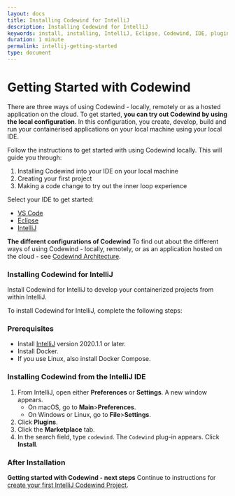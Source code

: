```yaml
---
layout: docs
title: Installing Codewind for IntelliJ
description: Installing Codewind for IntelliJ
keywords: install, installing, IntelliJ, Eclipse, Codewind, IDE, plugin, plug-in, settings, creating, project, projects, template, code change, edit, edits, application, removing
duration: 1 minute
permalink: intellij-getting-started
type: document
---
```


# Getting Started with Codewind

There are three ways of using Codewind - locally, remotely or as a hosted application on the cloud. To get started, **you can try out Codewind by using the local configuration**. In this configuration, you create, develop, build and run your containerised applications on your local machine using your local IDE.

Follow the instructions to get started with using Codewind locally. This will guide you through:

1. Installing Codewind into your IDE on your local machine
2. Creating your first project
3. Making a code change to try out the inner loop experience

Select your IDE to get started:

* [VS Code](./vsc-getting-started.html#installing-codewind-for-vs-code)
* [Eclipse](./eclipse-getting-started.html#installing-codewind-for-eclipse) 
* [IntelliJ](./intellij-getting-started.html#installing-codewind-for-intellij)

**The different configurations of Codewind** To find out about the different ways of using Codewind - locally, remotely, or as an application hosted on the cloud - see [Codewind Architecture](./overview.html#architecture).

### Installing Codewind for IntelliJ

Install Codewind for IntelliJ to develop your containerized projects from within IntelliJ.

To install Codewind for IntelliJ, complete the following steps:

### Prerequisites
- Install [IntelliJ](https://www.jetbrains.com/idea/download/#section=mac) version 2020.1.1 or later.
- Install Docker.
- If you use Linux, also install Docker Compose.

### Installing Codewind from the IntelliJ IDE
1. From IntelliJ, open either **Preferences** or **Settings**. A new window appears.
   - On macOS, go to **Main**>**Preferences**.
   - On Windows or Linux, go to **File**>**Settings**.
2. Click **Plugins**.
3. Click the **Marketplace** tab.
4. In the search field, type `codewind`.  The `Codewind` plug-in appears. Click **Install**.

### After Installation

**Getting started with Codewind - next steps** Continue to instructions for [create your first IntelliJ Codewind Project](./intellij-firstproject.html).
